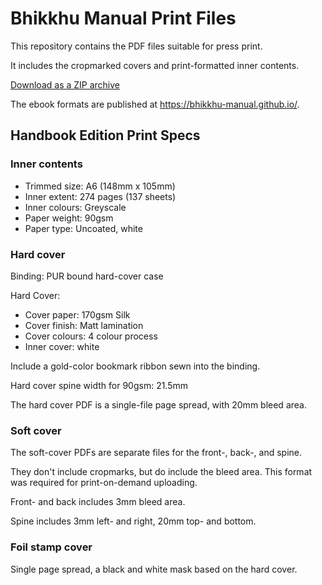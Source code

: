 # Bhikkhu Manual Print Files

This repository contains the PDF files suitable for press print.

It includes the cropmarked covers and print-formatted inner contents.

[Download as a ZIP archive](https://github.com/bhikkhu-manual/bhikkhu-manual-print/archive/master.zip)

The ebook formats are published at <https://bhikkhu-manual.github.io/>.

## Handbook Edition Print Specs

### Inner contents

- Trimmed size: A6 (148mm x 105mm)
- Inner extent: 274 pages (137 sheets)
- Inner colours: Greyscale
- Paper weight: 90gsm
- Paper type: Uncoated, white

### Hard cover

Binding: PUR bound hard-cover case

Hard Cover:

- Cover paper: 170gsm Silk
- Cover finish: Matt lamination
- Cover colours: 4 colour process
- Inner cover: white

Include a gold-color bookmark ribbon sewn into the binding.

Hard cover spine width for 90gsm: 21.5mm

The hard cover PDF is a single-file page spread, with 20mm bleed area.

### Soft cover

The soft-cover PDFs are separate files for the front-, back-, and spine.

They don't include cropmarks, but do include the bleed area. This format was required for print-on-demand uploading.

Front- and back includes 3mm bleed area.

Spine includes 3mm left- and right, 20mm top- and bottom.

### Foil stamp cover

Single page spread, a black and white mask based on the hard cover.

